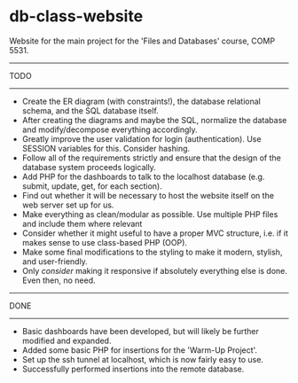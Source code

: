 # db-class-website

Website for the main project for the 'Files and Databases' course, COMP 5531.


********
  TODO 
********

- Create the ER diagram (with constraints!), the database relational schema, and the SQL database itself.
- After creating the diagrams and maybe the SQL, normalize the database and modify/decompose everything accordingly.
- Greatly improve the user validation for login (authentication). Use SESSION variables for this. Consider hashing.
- Follow all of the requirements strictly and ensure that the design of the database system proceeds logically.
- Add PHP for the dashboards to talk to the localhost database (e.g. submit, update, get, for each section).
- Find out whether it will be necessary to host the website itself on the web server set up for us.
- Make everything as clean/modular as possible. Use multiple PHP files and include them where relevant
- Consider whether it might useful to have a proper MVC structure, i.e. if it makes sense to use class-based PHP (OOP).
- Make some final modifications to the styling to make it modern, stylish, and user-friendly.
- Only *consider* making it responsive if absolutely everything else is done. Even then, no need.

********
  DONE  
********

- Basic dashboards have been developed, but will likely be further modified and expanded.
- Added some basic PHP for insertions for the 'Warm-Up Project'.
- Set up the ssh tunnel at localhost, which is now fairly easy to use.
- Successfully performed insertions into the remote database.
